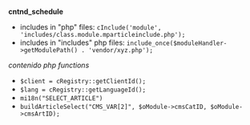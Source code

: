 **cntnd_schedule**

* includes in "php" files: `cInclude('module', 'includes/class.module.mparticleinclude.php');`
* includes in "includes" php files: `include_once($moduleHandler->getModulePath() . 'vendor/xyz.php');`

*contenido php functions*

* `$client = cRegistry::getClientId();`
* `$lang = cRegistry::getLanguageId();`  
* `mi18n("SELECT_ARTICLE")`
* `buildArticleSelect("CMS_VAR[2]", $oModule->cmsCatID, $oModule->cmsArtID);`